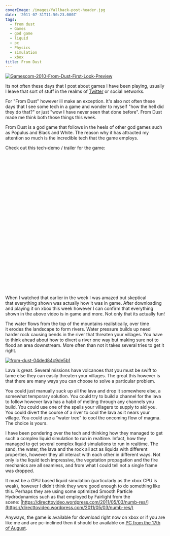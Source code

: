 ```yaml
---
coverImage: /images/fallback-post-header.jpg
date: '2011-07-31T11:50:23.000Z'
tags:
  - from dust
  - Games
  - god game
  - liquid
  - pc
  - Physics
  - simulation
  - xbox
title: From Dust
---
```


[![](https://mikecann.co.uk/wp-content/uploads/2011/07/Gamescom-2010-From-Dust-First-Look-Preview.jpg "Gamescom-2010-From-Dust-First-Look-Preview")](https://mikecann.co.uk/wp-content/uploads/2011/07/Gamescom-2010-From-Dust-First-Look-Preview.jpg)

Its not often these days that I post about games I have been playing, usually I leave that sort of stuff in the realms of [Twitter](https://twitter.com/mikeysee) or social networks.

<!-- more -->

For "From Dust" however ill make an exception. It's also not often these days that I see some tech in a game and wonder to myself "how the hell did they do that?" or just "wow I have never seen that done before". From Dust made me think both those things this week.

From Dust is a god game that follows in the heels of other god games such as Populus and Black and White. The reason why it has attracted my attention so much is the incredible tech that the game employs.

Check out this tech-demo / trailer for the game:

<object width="700" height="428" classid="clsid:d27cdb6e-ae6d-11cf-96b8-444553540000" codebase="https://download.macromedia.com/pub/shockwave/cabs/flash/swflash.cab#version=6,0,40,0"><param name="allowFullScreen" value="true" /><param name="allowscriptaccess" value="always" /><param name="src" value="https://www.youtube.com/v/gSOQGazo7Oo?version=3&amp;hl=en_US" /><param name="allowfullscreen" value="true" /><embed width="700" height="428" type="application/x-shockwave-flash" src="https://www.youtube.com/v/gSOQGazo7Oo?version=3&amp;hl=en_US" allowFullScreen="true" allowscriptaccess="always" allowfullscreen="true" /></object>

When I watched that earlier in the week I was amazed but skeptical that everything shown was actually how it was in game. After downloading and playing it on xbox this week however I can confirm that everything shown in the above video is in game and more. Not only that its actually fun!

The water flows from the top of the mountains realistically, over time it erodes the landscape to form rivers. Water pressure builds up need harder rock causing bends in the river that threaten your villages. You have to think ahead about how to divert a river one way but making sure not to flood an area downstream. More often than not it takes several tries to get it right.

[![](https://mikecann.co.uk/wp-content/uploads/2011/07/from-dust-04ded84c9de5b1-300x168.jpg "from-dust-04ded84c9de5b1")](https://mikecann.co.uk/wp-content/uploads/2011/07/from-dust-04ded84c9de5b1.jpg)

Lava is great. Several missions have volcanoes that you must be swift to tame else they can easily threaten your villages. The great this however is that there are many ways you can choose to solve a particular problem.

You could just manually suck up all the lava and drop it somewhere else, a somewhat temporary solution. You could try to build a channel for the lava to follow however lava has a habit of melting through any channels you build. You could use one of the spells your villagers to supply to aid you. You could divert the course of a river to cool the lava as it nears your village. You could use a "water tree" to cool the oncoming flow of magma. The choice is yours.

I have been pondering over the tech and thinking how they managed to get such a complex liquid simulation to run in realtime. Infact, how they managed to get several complex liquid simulations to run in realtime. The sand, the water, the lava and the rock all act as liquids with different properties, however they all interact with each other in different ways. Not only is the liquid tech impressive, the vegetation propagation and the fire mechanics are all seamless, and from what I could tell not a single frame was dropped.

It must be a GPU based liquid simulation (particularly as the xbox CPU is weak), however I didn't think they were good enough to do something like this. Perhaps they are using some optimized Smooth Particle Hydrodynamics such as that employed by Fairlight from the scene: [https://directtovideo.wordpress.com/2011/05/03/numb-res/](https://directtovideo.wordpress.com/2011/05/03/numb-res/)

Anyways, the game is available for download right now on xbox or if you are like me and are pc-inclined then it should be available on [PC from the 17th of August](https://www.google.co.uk/url?sa=t&source=web&cd=2&ved=0CCMQFjAB&url=http%3A%2F%2Fwww.eurogamer.net%2Farticles%2F2011-07-25-from-dust-pc-release-date-pushed-back&ei=Yj41TvETh8GEB_DA7JAL&usg=AFQjCNFjEJouzN_BKbussaGnnmqeJBmCHQ).

&nbsp;
